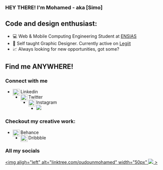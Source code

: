 ### HEY THERE! I'm Mohamed - aka [Simo]

## Code and design enthusiast:
- 💻 Web & Mobile Computing Engineering Student at [ENSIAS](http://ensias.um5.ac.ma/)
- 🎨 Self taught Graphic Designer. Currently active on [Legiit](https://legiit.com/Designit)
- 📈 Always looking for new opportunities, got some? 

## Find me ANYWHERE!

### Connect with me
- [<img align="left" alt="codeSTACKr | LinkedIn" width="22px" src="https://img.icons8.com/fluency/50/000000/linkedin.png" />][linkedin] Linkedin
- [<img align="left" alt="codeSTACKr | Twitter" width="22px" src="https://img.icons8.com/color/48/000000/twitter-squared.png"/>][twitter] Twitter
- [<img align="left" alt="codeSTACKr | Instagram" width="22px" src="https://img.icons8.com/fluency/48/000000/instagram-new.png"/> ][instagram] Instagram
- [<img src="https://img.icons8.com/color/48/000000/new-post.png"/>][email]

### Checkout my creative work:

- [<img align="left" alt="codeSTACKr | LinkedIn" width="22px" src="https://img.icons8.com/color/48/000000/behance.png"/>][behance] Behance
- [<img align="left" alt="codeSTACKr | LinkedIn" width="22px" src="https://img.icons8.com/color/48/000000/dribbble.png"/>][dribbble] Dribbble


### All my socials
[<img aligh="left" alt="linktree.com/oudounmohamed" width="50px" <img src="https://img.icons8.com/color/48/000000/linktree.png"/> >][linktree]







[linktree]: https://linktr.ee/oudounmohamed
[linkedin]: https://www.linkedin.com/in/oudoun-mohamed/
[github]: https://github.com/D3vss
[twitter]: https://twitter.com/mohamedoudoun
[instagram]: https://www.instagram.com/_designit12_/
[behance]: https://www.behance.net/designit_
[dribbble]:https://dribbble.com/_designit
[email]: mohamed_oudoun@um5.ac.ma

